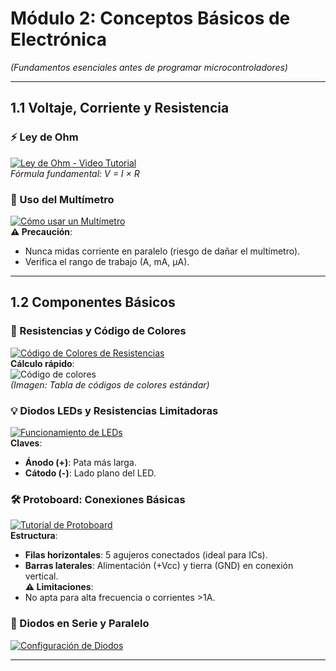 # **Módulo 2: Conceptos Básicos de Electrónica**  
*(Fundamentos esenciales antes de programar microcontroladores)*  

---

## **1.1 Voltaje, Corriente y Resistencia**  

### **⚡ Ley de Ohm**  
[![Ley de Ohm - Video Tutorial](https://img.youtube.com/vi/wHQrMuJAjak/maxresdefault.jpg)](https://www.youtube.com/watch?v=wHQrMuJAjak)  
*Fórmula fundamental: V = I × R*  

### **📏 Uso del Multímetro**  
[![Cómo usar un Multímetro](https://img.youtube.com/vi/9XGib6fpRpw/maxresdefault.jpg)](https://www.youtube.com/watch?v=9XGib6fpRpw)  
**⚠️ Precaución**:  
- Nunca midas corriente en paralelo (riesgo de dañar el multímetro).  
- Verifica el rango de trabajo (A, mA, µA).  

---

## **1.2 Componentes Básicos**  

### **🎨 Resistencias y Código de Colores**  
[![Código de Colores de Resistencias](https://img.youtube.com/vi/scl3N_HEpZQ/maxresdefault.jpg)](https://www.youtube.com/watch?v=scl3N_HEpZQ)  
**Cálculo rápido**:  
![Código de colores](https://www.electronics-tutorials.ws/wp-content/uploads/2018/05/resistor-resistor-colour-code-chart.png)  
*(Imagen: Tabla de códigos de colores estándar)*  

### **💡 Diodos LEDs y Resistencias Limitadoras**  
[![Funcionamiento de LEDs](https://img.youtube.com/vi/x0uIMIGqIBI/maxresdefault.jpg)](https://youtu.be/x0uIMIGqIBI)  
**Claves**:  
- **Ánodo (+)**: Pata más larga.  
- **Cátodo (-)**: Lado plano del LED.  

### **🛠️ Protoboard: Conexiones Básicas**  
[![Tutorial de Protoboard](https://img.youtube.com/vi/61C953UsX9I/maxresdefault.jpg)](https://www.youtube.com/watch?v=61C953UsX9I)  
**Estructura**:  
- **Filas horizontales**: 5 agujeros conectados (ideal para ICs).  
- **Barras laterales**: Alimentación (+Vcc) y tierra (GND) en conexión vertical.  
**⚠️ Limitaciones**:  
- No apta para alta frecuencia o corrientes >1A.  

### **🔌 Diodos en Serie y Paralelo**  
[![Configuración de Diodos](https://img.youtube.com/vi/O-PKDlaztoM/maxresdefault.jpg)](https://youtu.be/O-PKDlaztoM)  

---

